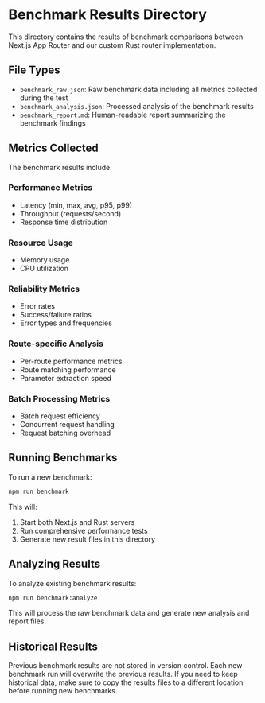 # Benchmark Results Directory

This directory contains the results of benchmark comparisons between Next.js App Router and our custom Rust router implementation.

## File Types

- `benchmark_raw.json`: Raw benchmark data including all metrics collected during the test
- `benchmark_analysis.json`: Processed analysis of the benchmark results
- `benchmark_report.md`: Human-readable report summarizing the benchmark findings

## Metrics Collected

The benchmark results include:

### Performance Metrics
- Latency (min, max, avg, p95, p99)
- Throughput (requests/second)
- Response time distribution

### Resource Usage
- Memory usage
- CPU utilization

### Reliability Metrics
- Error rates
- Success/failure ratios
- Error types and frequencies

### Route-specific Analysis
- Per-route performance metrics
- Route matching performance
- Parameter extraction speed

### Batch Processing Metrics
- Batch request efficiency
- Concurrent request handling
- Request batching overhead

## Running Benchmarks

To run a new benchmark:

```bash
npm run benchmark
```

This will:
1. Start both Next.js and Rust servers
2. Run comprehensive performance tests
3. Generate new result files in this directory

## Analyzing Results

To analyze existing benchmark results:

```bash
npm run benchmark:analyze
```

This will process the raw benchmark data and generate new analysis and report files.

## Historical Results

Previous benchmark results are not stored in version control. Each new benchmark run will overwrite the previous results. If you need to keep historical data, make sure to copy the results files to a different location before running new benchmarks.
